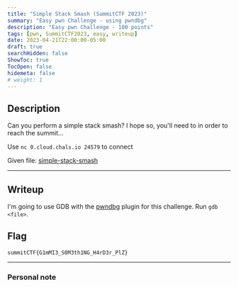 ```yaml
---
title: "Simple Stack Smash (SummitCTF 2023)"
summary: "Easy pwn Challenge - using pwndbg"
description: "Easy pwn Challenge - 100 points"
tags: [pwn, SummitCTF2023, easy, writeup]
date: 2023-04-21T22:00:00-05:00
draft: true
searchHidden: false
ShowToc: true
TocOpen: false
hidemeta: false
# weight: 1
---
```


## Description

Can you perform a simple stack smash? I hope so, you'll need to in order to reach the summit...

Use ```nc 0.cloud.chals.io 24579``` to connect

Given file: [simple-stack-smash](/summitctf-simple-stack-smash/simple-stack-smash)

---

## Writeup

I'm going to use GDB with the [pwndbg](https://github.com/pwndbg/pwndbg) plugin for this challenge. Run ```gdb <file>```.




## Flag

`summitCTF{G1mMI3_S0M3th1NG_H4rD3r_PlZ}`

---
### Personal note
